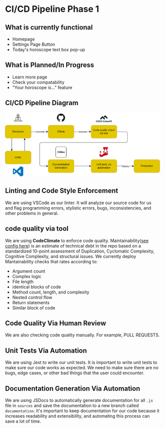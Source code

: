 # CI/CD Pipeline Phase 1

## What is currently functional
- Homepage 
- Settings Page Button
- Today's horoscope text box pop-up

## What is Planned/In Progress
- Learn more page
- Check your compatability 
- "Your horoscope is..." feature


## CI/CD Pipeline Diagram
![CICD Pipeline Diagram](phase1.png)
<!---  Use phase1.png, phase1.drawio.png doesn't have some icons show up for some reason, and if you want to make edits, export as .drawio file and import into https://app.diagrams.net/ -->

## Linting and Code Style Enforcement
We are using VSCode as our linter. It will analyze our source code for us and flag programming errors, stylistic errors, bugs, inconsistencies, and other problems in general. 

## code quality via tool
We are using **CodeClimate** to enforce code quality. Maintainability([see config here](https://github.com/cse110-sp23-group14/cse110-sp23-group14/blob/fortune-telling-dev/.codeclimate.yml)) is an estimate of technical debt in the repo based on a standardized 10-point assessment of Duplication, Cyclomatic Complexity, Cognitive Complexity, and structural issues. We currently deploy Mantainability checks that rates according to:
- Argument count
- Complex logic
- File length
- identical blocks of code
- Method count, length, and complexity
- Nested control flow
- Return statements
- Similar block of code

## Code Quality Via Human Review
We are also checking code quality manually. For example, PULL REQUESTS. 

## Unit Tests Via Automation
We are using Jest to write our unit tests. It is important to write unit tests to make sure our code works as expected. We need to make sure there are no bugs, edge cases, or other bad things that the user could encounter. 

## Documentation Generation Via Automation
We are using JSDocs to automatically generate documentation for all `.js` file in `sources` and save the documentation to a new branch called `documentation`. It's important to keep documentation for our code because it increases readability and extensibility, and automating this process can save a lot of time.


